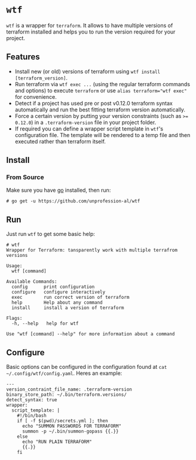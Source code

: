 # `wtf`

`wtf` is a wrapper for `terraform`. It allows to have multiple versions of terraform installed
and helps you to run the version required for your project.

## Features

* Install new (or old) versions of terraform using `wtf install [terraform_version]`.
* Run terraform via `wtf exec ...` (using the regular terraform commands and options) to execute 
`terraform` or use `alias terraform="wtf exec"` for convenience.
* Detect if a project has used pre or post v0.12.0 terraform syntax automatically and run the best 
fitting terraform version automatically.
* Force a certain version by putting your version constraints (such as `>= 0.12.0`) in a 
`.terraform-version` file in your project folder.
* If required you can define a wrapper script template in `wtf`'s configuration file. The template
will be rendered to a temp file and then executed rather than terraform itself.

## Install

### From Source

Make sure you have [go](https://golang.org/doc/install) installed, then run: 

```
# go get -u https://github.com/unprofession-al/wtf
```

## Run

Just run `wtf` to get some basic help:

```
# wtf 
Wrapper for Terraform: tansparently work with multiple terrafrom versions

Usage:
  wtf [command]

Available Commands:
  config      print configuration
  configure   configure interactively
  exec        run correct version of terraform
  help        Help about any command
  install     install a version of terraform

Flags:
  -h, --help   help for wtf

Use "wtf [command] --help" for more information about a command
```

## Configure

Basic options can be configured in the configuration found at `cat ~/.config/wtf/config.yaml`.
Heres an example:

```
---
version_contraint_file_name: .terraform-version
binary_store_path: ~/.bin/terraform.versions/
detect_syntax: true
wrapper:
  script_template: |
    #!/bin/bash
    if [ -f $(pwd)/secrets.yml ]; then
      echo "SUMMON PASSWORDS FOR TERRAFORM"
      summon -p ~/.bin/summon-gopass {{.}}
    else
      echo "RUN PLAIN TERRAFORM"
      {{.}}
    fi
```
